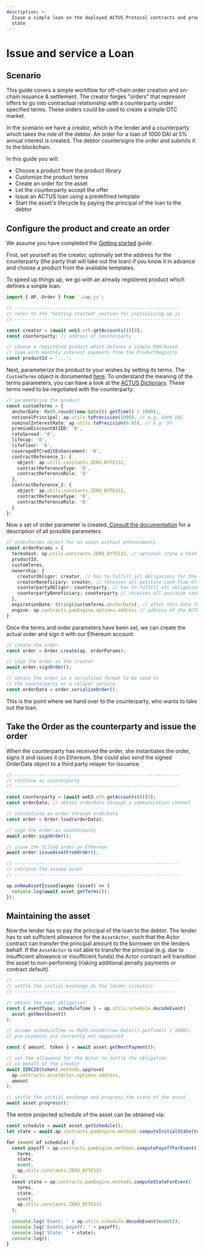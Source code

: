 ```yaml
---
description: >-
  Issue a simple loan on the deployed ACTUS Protocol contracts and progess its
  state
---
```


# Issue and service a Loan

## Scenario

This guide covers a simple workflow for off-chain order creation and on-chain issuance & settlement. The creator forges "orders" that represent offers to go into contractual relationship with a counterparty under specified terms. These orders could be used to create a simple OTC market.

In the scenario we have a creator, which is the lender and a counterparty which takes the role of the debtor. An order for a loan of 1000 DAI at 5% annual interest is created. The debtor countersigns the order and submits it to the blockchain.

In this guide you will:

* Choose a product from the product library
* Customize the product terms
* Create an order for the asset
* Let the counterparty accept the offer
* Issue an ACTUS loan using a predefined template
* Start the asset's lifecycle by paying the principal of the loan to the debtor

## Configure the product and create an order

We assume you have completed the [Getting started](build-with-actus-protocol.md) guide. 

First, set yourself as the creator, optionally set the address for the counterparty \(the party that will take out the loan\) if you know it in advance and choose a product from the available templates.

To speed up things up, we go with an already registered product which defines a simple loan.

```typescript
import { AP, Order } from './ap.js';

// -------------------------------------------------------------
// refer to the "Getting started" section for initializing ap.js
// -------------------------------------------------------------

const creator = (await web3.eth.getAccounts())[0];
const counterparty; // address of counterparty

// choose a registered product which defines a simple PAM-based
// loan with monthly interest payments from the ProductRegistry
const productId = '...'; 
```

Next, parameterize the product to your wishes by setting its terms. The `CustomTerms` object is documented [here](https://ap-js.actus-protocol.io/interfaces/customterms.html). To understand the meaning of the terms parameters, you can have a look at the [ACTUS Dictionary](https://github.com/actusfrf/actus-dictionary/blob/master/actus-dictionary-terms.json). These terms need to be negotiated with the counterparty.

```typescript
// parameterize the product
const customTerms = {
  anchorDate: Math.round((new Date()).getTime() / 1000);,
  notionalPrincipal: ap.utils.toPrecision(1000), // e.g. 1000 DAI
  nominalInterestRate: ap.utils.toPrecision(0.05), // e.g. 5%
  premiumDiscountAtIED: '0',
  rateSpread: '0',
  lifecap: '0',
  lifeFloor: '0',
  coverageOfCreditEnhancement: '0',
  contractReference_1: {
    object: ap.utils.constants.ZERO_BYTES32,
    contractReferenceType: '0',
    contractReferenceRole: '0'
  },
  contractReference_2: {
    object: ap.utils.constants.ZERO_BYTES32,
    contractReferenceType: '0',
    contractReferenceRole: '0'
  }
};
```

Now a set of order parameter is created.[ Consult the documentation](https://ap-js.actus-protocol.io/interfaces/orderparams.html%20) for a description of all possible parameters.

```typescript
// orderParams object for an asset without enhancements
const orderParams = {
  termsHash: ap.utils.constants.ZERO_BYTES32, // optional store a hash of all terms attributes
  productId,
  customTerms,
  ownership: {
    creatorObligor: creator, // has to fulfill all obligations for the creator side
    creatorBeneficiary: creator, // receives all positive cash flow of the creator side
    counterpartyObligor: counterparty, // has to fulfill all obligations for the counterparty
    counterpartyBeneficiary: counterparty // receives all positive cash flow for the counterparty
  },
  expirationDate: String(customTerms.anchorDate), // after this date the order cannot be submitted on chain
  engine: ap.contracts.pamEngine.options.address // address of the ACTUS PAM engine
} 
```

Once the terms and order parameters have been set, we can create the actual order and sign it with our Ethereum account. 

```typescript
// create the order
const order = Order.create(ap, orderParams);

// sign the order as the creator
await order.signOrder();

// obtain the order in a serialized format to be send to 
// the counterparty or a relayer service
const orderData = order.serializeOrder();
```

This is the point where we hand over to the counterparty, who wants to take out the loan.

## Take the Order as the counterparty and issue the order

When the counterparty has received the order, she instantiates the order, signs it and issues it on Ethereum. She could also send the signed OrderData object to a third party relayer for issuance.

```typescript
// -------------------------------------------------------------
// continue as counterparty
// -------------------------------------------------------------

const counterparty = (await web3.eth.getAccounts())[0];
const orderData; // obtain orderData through a communication channel

// instantiate an order through orderData
const order = Order.load(orderData);

// sign the order as counterparty
await order.signOrder();

// issue the filled order on Ethereum
await order.issueAssetFromOrder();

// -------------------------------------------------------------
// retrieve the issued asset
// -------------------------------------------------------------

ap.onNewAssetIssued(async (asset) => {
  console.log(await asset.getTerms());
});
```

## Maintaining the asset

Now the lender has to pay the principal of the loan to the debtor. The lender has to set sufficient allowance for the `AssetActor`, such that the Actor contract can transfer the principal amount to the borrower on the lenders behalf. If the `AssetActor` is not able to transfer the principal \(e.g. due to insufficient allowance or insufficient funds\) the Actor contract will transition the asset to non-performing \(risking additional penalty payments or contract default\). 

```typescript
// -------------------------------------------------------------
// settle the initial exchange as the lender (creator)
// -------------------------------------------------------------

// obtain the next obligation
const { eventType, scheduleTime } = ap.utils.schedule.decodeEvent(
  asset.getNextEvent()
);

// assume scheduleTime >= Math.round((new Date()).getTime() / 1000);
// pre-payments are currently not supported

const { amount, token } = await asset.getNextPayment();

// set the allowance for the Actor to settle the obligation
// on behalf of the creator
await IERC20(token).methods.approve(
  ap.contracts.assetActor.options.address,
  amount
);

// settle the initial exchange and progress the state of the asset
await asset.progress();
```

The entire projected schedule of the asset can be obtained via:

```typescript
const schedule = await asset.getSchedule();
let state = await ap.contracts.pamEngine.methods.computeInitialState(terms);

for (event of schedule) {
  const payoff = ap.contracts.pamEngine.methods.computePayoffForEvent(
    terms,
    state,
    event,
    ap.utils.constants.ZERO_BYTES32
  );
  const state = ap.contracts.pamEngine.methods.computeStateForEvent(
    terms,
    state,
    event,
    ap.utils.constants.ZERO_BYTES32
  );
  
  console.log('Event: ' + ap.utils.schedule.decodeEvent(event));
  console.log('Events payoff: ' + payoff);
  console.log('State: ' + state);
  console.log();
}
```



